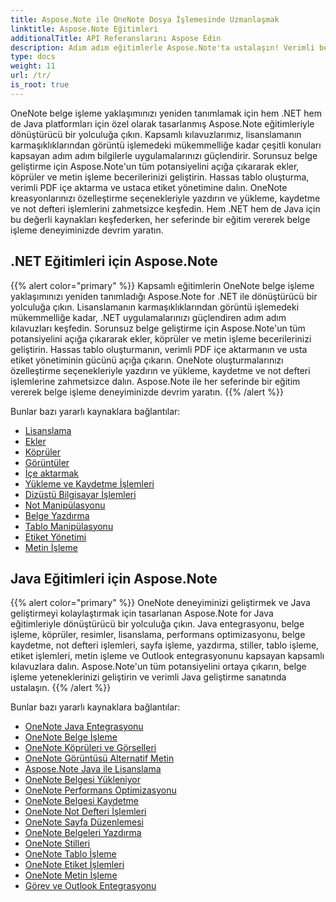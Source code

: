 ```yaml
---
title: Aspose.Note ile OneNote Dosya İşlemesinde Uzmanlaşmak
linktitle: Aspose.Note Eğitimleri
additionalTitle: API Referanslarını Aspose Edin
description: Adım adım eğitimlerle Aspose.Note'ta ustalaşın! Verimli belge işleme için OneNote dosyalarını programlı bir şekilde yönetmeyi öğrenin.
type: docs
weight: 11
url: /tr/
is_root: true
---
```


OneNote belge işleme yaklaşımınızı yeniden tanımlamak için hem .NET hem de Java platformları için özel olarak tasarlanmış Aspose.Note eğitimleriyle dönüştürücü bir yolculuğa çıkın. Kapsamlı kılavuzlarımız, lisanslamanın karmaşıklıklarından görüntü işlemedeki mükemmelliğe kadar çeşitli konuları kapsayan adım adım bilgilerle uygulamalarınızı güçlendirir. Sorunsuz belge geliştirme için Aspose.Note'un tüm potansiyelini açığa çıkararak ekler, köprüler ve metin işleme becerilerinizi geliştirin. Hassas tablo oluşturma, verimli PDF içe aktarma ve ustaca etiket yönetimine dalın. OneNote kreasyonlarınızı özelleştirme seçenekleriyle yazdırın ve yükleme, kaydetme ve not defteri işlemlerini zahmetsizce keşfedin. Hem .NET hem de Java için bu değerli kaynakları keşfederken, her seferinde bir eğitim vererek belge işleme deneyiminizde devrim yaratın.

## .NET Eğitimleri için Aspose.Note
{{% alert color="primary" %}}
Kapsamlı eğitimlerin OneNote belge işleme yaklaşımınızı yeniden tanımladığı Aspose.Note for .NET ile dönüştürücü bir yolculuğa çıkın. Lisanslamanın karmaşıklıklarından görüntü işlemedeki mükemmelliğe kadar, .NET uygulamalarınızı güçlendiren adım adım kılavuzları keşfedin. Sorunsuz belge geliştirme için Aspose.Note'un tüm potansiyelini açığa çıkararak ekler, köprüler ve metin işleme becerilerinizi geliştirin. Hassas tablo oluşturmanın, verimli PDF içe aktarmanın ve usta etiket yönetiminin gücünü açığa çıkarın. OneNote oluşturmalarınızı özelleştirme seçenekleriyle yazdırın ve yükleme, kaydetme ve not defteri işlemlerine zahmetsizce dalın. Aspose.Note ile her seferinde bir eğitim vererek belge işleme deneyiminizde devrim yaratın.
{{% /alert %}}

Bunlar bazı yararlı kaynaklara bağlantılar:
 
- [Lisanslama](./net/licensing/)
- [Ekler](./net/attachments/)
- [Köprüler](./net/hyperlinks/)
- [Görüntüler](./net/images/)
- [İçe aktarmak](./net/import/)
- [Yükleme ve Kaydetme İşlemleri](./net/loading-and-saving-operations/)
- [Dizüstü Bilgisayar İşlemleri](./net/notebook-operations/)
- [Not Manipülasyonu](./net/note-manipulation/)
- [Belge Yazdırma](./net/printing-document/)
- [Tablo Manipülasyonu](./net/table-manipulation/)
- [Etiket Yönetimi](./net/tag-management/)
- [Metin İşleme](./net/text-manipulation/)

## Java Eğitimleri için Aspose.Note
{{% alert color="primary" %}}
OneNote deneyiminizi geliştirmek ve Java geliştirmeyi kolaylaştırmak için tasarlanan Aspose.Note for Java eğitimleriyle dönüştürücü bir yolculuğa çıkın. Java entegrasyonu, belge işleme, köprüler, resimler, lisanslama, performans optimizasyonu, belge kaydetme, not defteri işlemleri, sayfa işleme, yazdırma, stiller, tablo işleme, etiket işlemleri, metin işleme ve Outlook entegrasyonunu kapsayan kapsamlı kılavuzlara dalın. Aspose.Note'un tüm potansiyelini ortaya çıkarın, belge işleme yeteneklerinizi geliştirin ve verimli Java geliştirme sanatında ustalaşın. 
{{% /alert %}}

Bunlar bazı yararlı kaynaklara bağlantılar:
 
- [OneNote Java Entegrasyonu](./java/onenote-java-integration/)
- [OneNote Belge İşleme](./java/onenote-document-manipulation/)
- [OneNote Köprüleri ve Görselleri](./java/onenote-hyperlinks-images/)
- [OneNote Görüntüsü Alternatif Metin](./java/onenote-image-alternative-text/)
- [Aspose.Note Java ile Lisanslama](./java/licensing-java/)
- [OneNote Belgesi Yükleniyor](./java/onenote-document-loading/)
- [OneNote Performans Optimizasyonu](./java/onenote-performance-optimization/)
- [OneNote Belgesi Kaydetme](./java/onenote-document-saving/)
- [OneNote Not Defteri İşlemleri](./java/onenote-notebook-operations/)
- [OneNote Sayfa Düzenlemesi](./java/onenote-page-manipulation/)
- [OneNote Belgeleri Yazdırma](./java/onenote-printing-documents/)
- [OneNote Stilleri](./java/onenote-styles/)
- [OneNote Tablo İşleme](./java/onenote-table-manipulation/)
- [OneNote Etiket İşlemleri](./java/onenote-tag-operations/)
- [OneNote Metin İşleme](./java/onenote-text-manipulation/)
- [Görev ve Outlook Entegrasyonu](./java/task-and-outlook-integration/)
